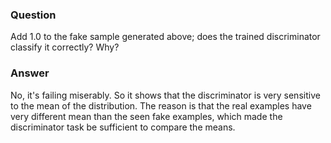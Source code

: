 ### Question
Add 1.0 to the fake sample generated above; does the trained discriminator classify it correctly? Why?

### Answer
No, it's failing miserably. So it shows that the discriminator is very sensitive to the mean of the distribution. The reason is that the real examples have very different mean than the seen fake examples, which made the discriminator task be sufficient to compare the means.
